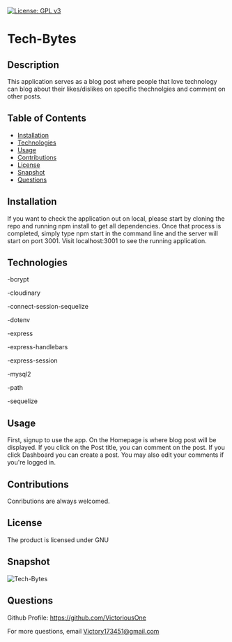 [![License: GPL v3](https://img.shields.io/badge/License-GPLv3-blue.svg)](https://www.gnu.org/licenses/gpl-3.0)

# Tech-Bytes

## Description
This application serves as a blog post where people that love technology can
blog about their likes/dislikes on specific thechnolgies and comment on other posts.

## Table of Contents
* [Installation](#installation)
* [Technologies](#technologies)
* [Usage](#usage)
* [Contributions](#contributions)
* [License](#license)
* [Snapshot](#Snapshot)
* [Questions](#questions)

## Installation
If you want to check the application out on local, please start by cloning the repo and running npm install to get all dependencies. 
Once that process is completed, simply type npm start in the command line and the server will start on port 3001. 
Visit localhost:3001 to see the running application.
 
## Technologies
-bcrypt

-cloudinary

-connect-session-sequelize

-dotenv

-express

-express-handlebars

-express-session

-mysql2

-path

-sequelize


## Usage
First, signup to use the app. On the Homepage is where blog post will be displayed. If you click on the Post title, you can comment on 
the post. If you click Dashboard you can create a post. You may also edit your comments if you're logged in.

## Contributions
Conributions are always welcomed.

## License
The product is licensed under GNU

## Snapshot
![Tech-Bytes](https://user-images.githubusercontent.com/71474934/159194742-62bd039d-8c6e-4e42-8c27-c8f5b16714cc.jpg)

## Questions
Github Profile: https://github.com/VictoriousOne

For more questions, email Victory173451@gmail.com
